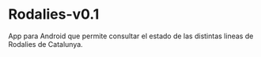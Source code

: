 Rodalies-v0.1
=============

App para Android que permite consultar el estado de las distintas lineas de Rodalies de Catalunya.
